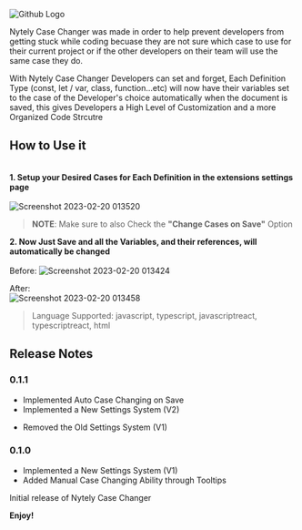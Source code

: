 ![Github Logo](https://user-images.githubusercontent.com/48361205/219980676-c86e75d0-b44a-4ef2-ba2f-fd39202b3ba3.png)

Nytely Case Changer was made in order to help prevent developers from getting stuck while coding becuase they are not sure which case to use for their current project or if the other developers on their team will use the same case they do.

With Nytely Case Changer Developers can set and forget, Each Definition Type (const, let / var, class, function...etc) will now have their variables set to the case of the Developer's choice automatically when the document is saved, this gives Developers a High Level of Customization and a more Organized Code Strcutre

## **How to Use it**

\
**1. Setup your Desired Cases for Each Definition in the extensions settings page**\
\
![Screenshot 2023-02-20 013520](https://user-images.githubusercontent.com/48361205/219982270-1b7e3ac3-9669-4484-9c1d-87d7b28ba0f4.png)

> **NOTE**: Make sure to also Check the **"Change Cases on Save"** Option

**2. Now Just Save and all the Variables, and their references, will automatically be changed**\
 \
Before:
![Screenshot 2023-02-20 013424](https://user-images.githubusercontent.com/48361205/219982253-8f505611-7e63-4a0e-9ae9-e1c7fabd7329.png)

After:
 \
![Screenshot 2023-02-20 013458](https://user-images.githubusercontent.com/48361205/219982256-bf26f0ba-382e-4a58-b3b0-b6ba4f6665d5.png)

> Language Supported: javascript, typescript, javascriptreact, typescriptreact, html

## Release Notes

### 0.1.1

+ Implemented Auto Case Changing on Save
+ Implemented a New Settings System (V2)
- Removed the Old Settings System (V1)

### 0.1.0
+ Implemented a New Settings System (V1)
+ Added Manual Case Changing Ability through Tooltips

Initial release of Nytely Case Changer

**Enjoy!**
